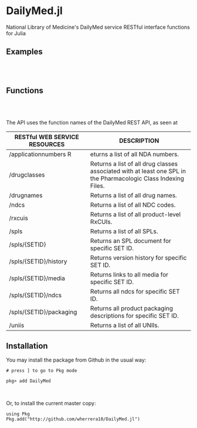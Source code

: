 # DailyMed.jl

National Library of Medicine's DailyMed service RESTful interface functions for Julia

## Examples


<br /><br />

## Functions

<br /><br />


The API uses the function names of the DailyMed REST API, as seen at
<link />

| RESTful WEB SERVICE RESOURCES	| DESCRIPTION |
| ----------------- | ---------------- |
|/applicationnumbers	R|eturns a list of all NDA numbers.|
|/drugclasses | Returns a list of all drug classes associated with at least one SPL in the Pharmacologic Class Indexing Files.|
|/drugnames | Returns a list of all drug names.|
|/ndcs | Returns a list of all NDC codes.|
|/rxcuis | Returns a list of all product-level RxCUIs.|
|/spls | Returns a list of all SPLs.|
|/spls/{SETID} | Returns an SPL document for specific SET ID.|
|/spls/{SETID}/history | Returns version history for specific SET ID.|
|/spls/{SETID}/media | Returns links to all media for specific SET ID.|
|/spls/{SETID}/ndcs | Returns all ndcs for specific SET ID.|
|/spls/{SETID}/packaging | Returns all product packaging descriptions for specific SET ID.|
|/uniis | Returns a list of all UNIIs.|


## Installation
                                   
You may install the package from Github in the usual way:
<br />

    # press ] to go to Pkg mode
  
    pkg> add DailyMed
      
 <br />
  
 Or, to install the current master copy:
    
    using Pkg
    Pkg.add("http://github.com/wherrera10/DailyMed.jl")                          
  
 <br /> 
 
